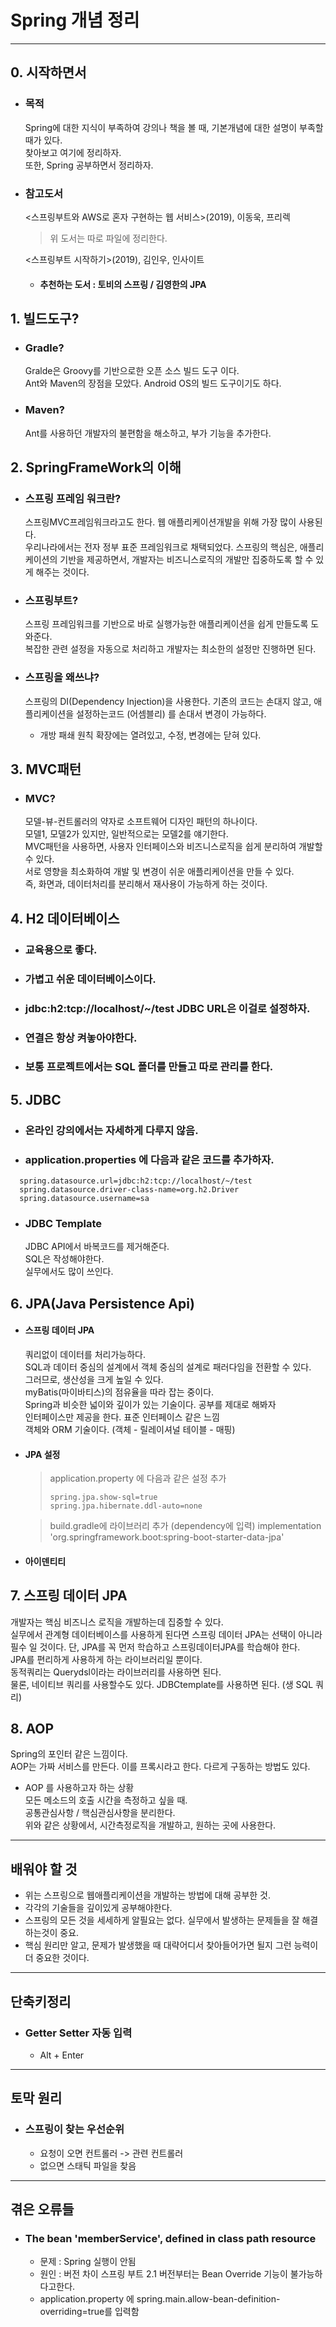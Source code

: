 # Spring 개념 정리
   
* * *
   
## 0. 시작하면서
* ### 목적
  Spring에 대한 지식이 부족하여 강의나 책을 볼 때, 기본개념에 대한 설명이 부족할 때가 있다.   
  찾아보고 여기에 정리하자.   
  또한, Spring 공부하면서 정리하자.
* ### 참고도서
  <스프링부트와 AWS로 혼자 구현하는 웹 서비스>(2019), 이동욱, 프리렉   
   > 위 도서는 따로 파일에 정리한다.  
   
   <스프링부트 시작하기>(2019), 김인우, 인사이트
  
  * #### 추천하는 도서 : 토비의 스프링 / 김영한의 JPA

## 1. 빌드도구?
* ### Gradle?
  Gralde은 Groovy를 기반으로한 오픈 소스 빌드 도구 이다.   
  Ant와 Maven의 장점을 모았다. Android OS의 빌드 도구이기도 하다.
* ### Maven?
  Ant를 사용하던 개발자의 불편함을 해소하고, 부가 기능을 추가한다.
## 2. SpringFrameWork의 이해
* ### 스프링 프레임 워크란?
  스프링MVC프레임워크라고도 한다. 웹 애플리케이션개발을 위해 가장 많이 사용된다.   
  우리나라에서는 전자 정부 표준 프레임워크로 채택되었다.
  스프링의 핵심은, 애플리케이션의 기반을 제공하면서, 개발자는 비즈니스로직의 개발만 집중하도록 할 수 있게 해주는 것이다.
* ### 스프링부트?
  스프링 프레임워크를 기반으로 바로 실행가능한 애플리케이션을 쉽게 만들도록 도와준다.   
  복잡한 관련 설정을 자동으로 처리하고 개발자는 최소한의 설정만 진행하면 된다.   
  
* ### 스프링을 왜쓰냐?   
  스프링의 DI(Dependency Injection)을 사용한다.
  기존의 코드는 손대지 않고, 애플리케이션을 설정하는코드 (어셈블리) 를 손대서 변경이 가능하다.
  + 개방 패쇄 원칙
    확장에는 열려있고, 수정, 변경에는 닫혀 있다.

    

  
## 3. MVC패턴
* ### MVC?
  모델-뷰-컨트롤러의 약자로 소프트웨어 디자인 패턴의 하나이다.   
  모델1, 모델2가 있지만, 일반적으로는 모델2를 얘기한다.   
  MVC패턴을 사용하면, 사용자 인터페이스와 비즈니스로직을 쉽게 분리하여 개발할 수 있다.   
  서로 영향을 최소화하여 개발 및 변경이 쉬운 애플리케이션을 만들 수 있다.   
  즉, 화면과, 데이터처리를 분리해서 재사용이 가능하게 하는 것이다.
  
## 4. H2 데이터베이스
* ### 교육용으로 좋다.   
* ### 가볍고 쉬운 데이터베이스이다.   
* ### jdbc:h2:tcp://localhost/~/test   JDBC URL은 이걸로 설정하자.
* ### 연결은 항상 켜놓아야한다.    
* ### 보통 프로젝트에서는 SQL 폴더를 만들고 따로 관리를 한다. 


## 5. JDBC
* ### 온라인 강의에서는 자세하게 다루지 않음.
* ### application.properties 에 다음과 같은 코드를 추가하자.
```{.java}
  spring.datasource.url=jdbc:h2:tcp://localhost/~/test
  spring.datasource.driver-class-name=org.h2.Driver
  spring.datasource.username=sa
```

* ### JDBC Template
  JDBC API에서 바복코드를 제거해준다.   
  SQL은 작성해야한다.   
  실무에서도 많이 쓰인다.

## 6. JPA(Java Persistence Api)
* #### 스프링 데이터 JPA
  쿼리없이 데이터를 처리가능하다.   
  SQL과 데이터 중심의 설계에서 객체 중심의 설계로 패러다임을 전환할 수 있다.   
  그러므로, 생산성을 크게 높일 수 있다.   
  myBatis(마이바티스)의 점유율을 따라 잡는 중이다.    
  Spring과 비슷한 넓이와 깊이가 있는 기술이다. 공부를 제대로 해봐자   
  인터페이스만 제공을 한다. 표준 인터페이스 같은 느낌   
  객체와 ORM 기술이다. (객체 - 릴레이셔널 테이블 - 매핑)  
  
* #### JPA 설정
  > application.property 에 다음과 같은 설정 추가
  > ```{.java}
  > spring.jpa.show-sql=true
  > spring.jpa.hibernate.ddl-auto=none
  > ```
     
   
  > build.gradle에 라이브러리 추가 (dependency에 입력)
  > implementation 'org.springframework.boot:spring-boot-starter-data-jpa'

* #### 아이덴티티


## 7. 스프링 데이터 JPA
  개발자는 핵심 비즈니스 로직을 개발하는데 집중할 수 있다.    
  실무에서 관계형 데이터베이스를 사용하게 된다면 스프링 데이터 JPA는 선택이 아니라 필수 일 것이다.
  단, JPA를 꼭 먼저 학습하고 스프링데이터JPA를 학습해야 한다.   
  JPA를 편리하게 사용하게 하는 라이브러리일 뿐이다.   
  동적쿼리는 Querydsl이라는 라이브러리를 사용하면 된다.     
  물론, 네이티브 쿼리를 사용할수도 있다. JDBCtemplate를 사용하면 된다. (생 SQL 쿼리)

## 8. AOP
  Spring의 포인터 같은 느낌이다.   
  AOP는 가짜 서비스를 만든다. 이를 프록시라고 한다.
  다르게 구동하는 방법도 있다.

  * AOP 를 사용하고자 하는 상황   
    모든 메소드의 호출 시간을 측정하고 싶을 때.      
    공통관심사항 / 핵심관심사항을 분리한다.   
  위와 같은 상황에서, 시간측정로직을 개발하고, 원하는 곳에 사용한다.
    


***
## 배워야 할 것
  * 위는 스프링으로 웹애플리케이션을 개발하는 방법에 대해 공부한 것.
  * 각각의 기술들을 깊이있게 공부해야한다.
  * 스프링의 모든 것을 세세하게 알필요는 없다. 실무에서 발생하는 문제들을 잘 해결하는것이 중요.
  * 핵심 원리만 알고, 문제가 발생했을 때 대략어디서 찾아들어가면 될지 그런 능력이 더 중요한 것이다.
  


***
## 단축키정리
* ### Getter Setter 자동 입력
  + Alt + Enter
  
***

## 토막 원리
* ### 스프링이 찾는 우선순위
  + 요청이 오면 컨트롤러 -> 관련 컨트롤러
  + 없으면 스태틱 파일을 찾음
  
  
***

## 겪은 오류들 
* ### The bean 'memberService', defined in class path resource
  + 문제 : Spring 실행이 안됨   
  + 원인 : 버전 차이 스프링 부트 2.1 버전부터는 Bean Override 기능이 불가능하다고한다.
  + application.property 에 spring.main.allow-bean-definition-overriding=true를 입력함
